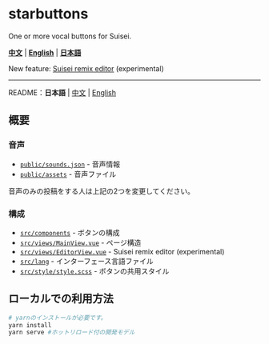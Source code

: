 # starbuttons

One or more vocal buttons for Suisei.

**[中文](https://suisei.moe/?lang=zh)** | **[English](https://suisei.moe/?lang=en)** | **[日本語](https://suisei.moe/?lang=ja)**

New feature: [Suisei remix editor](https://suisei.moe/?lang=en#/editor) (experimental)

---

README：**日本語** | [中文](https://github.com/suisei-cn/starbuttons/blob/master/README.md) | [English](https://github.com/suisei-cn/starbuttons/blob/master/README.en.md)

## 概要

### 音声

* [`public/sounds.json`](https://github.com/suisei-cn/starbuttons/blob/master/public/sounds.json) - 音声情報
* [`public/assets`](https://github.com/suisei-cn/starbuttons/tree/master/public/assets) - 音声ファイル

音声のみの投稿をする人は上記の2つを変更してください。

### 構成
* [`src/components`](https://github.com/suisei-cn/starbuttons/tree/master/src/components) - ボタンの構成
* [`src/views/MainView.vue`](https://github.com/suisei-cn/starbuttons/blob/master/src/views/MainView.vue) - ページ構造
* [`src/views/EditorView.vue`](https://github.com/suisei-cn/starbuttons/blob/master/src/views/EditorView.vue) - Suisei remix editor (experimental)
* [`src/lang`](https://github.com/suisei-cn/starbuttons/tree/master/src/lang) - インターフェース言語ファイル
* [`src/style/style.scss`](https://github.com/suisei-cn/starbuttons/blob/master/src/style/style.scss) - ボタンの共用スタイル

## ローカルでの利用方法
``` sh
# yarnのインストールが必要です。
yarn install
yarn serve #ホットリロード付の開発モデル
```
